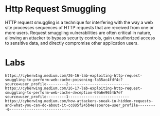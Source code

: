 # Http Request Smuggling

HTTP request smuggling is a technique for interfering with the way a web site processes sequences of HTTP requests that are received from one or more users. Request smuggling vulnerabilities are often critical in nature, allowing an attacker to bypass security controls, gain unauthorized access to sensitive data, and directly compromise other application users.

# Labs

```
https://cyberw1ng.medium.com/26-16-lab-exploiting-http-request-smuggling-to-perform-web-cache-poisoning-fa35ac4fdf4c?source=user_profile---------2----------------------------
https://cyberw1ng.medium.com/26-17-lab-exploiting-http-request-smuggling-to-perform-web-cache-deception-69a6e9654b7e?source=user_profile---------1----------------------------
https://cyberw1ng.medium.com/how-attackers-sneak-in-hidden-requests-and-what-you-can-do-about-it-cc085f245b4e?source=user_profile---------0----------------------------
```
